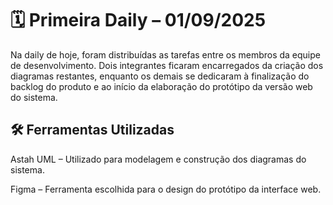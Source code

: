 # 🗓️ Primeira Daily – 01/09/2025

Na daily de hoje, foram distribuídas as tarefas entre os membros da equipe de desenvolvimento. Dois integrantes ficaram encarregados da criação dos diagramas restantes, enquanto os demais se dedicaram à finalização do backlog do produto e ao início da elaboração do protótipo da versão web do sistema.

## 🛠️ Ferramentas Utilizadas

Astah UML – Utilizado para modelagem e construção dos diagramas do sistema.

Figma – Ferramenta escolhida para o design do protótipo da interface web.
